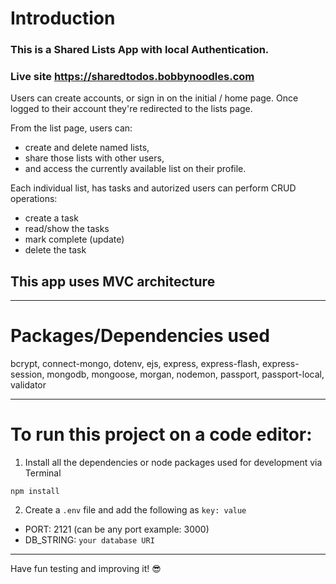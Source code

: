 # Introduction

### This is a Shared Lists App with local Authentication.

### Live site https://sharedtodos.bobbynoodles.com

Users can create accounts, or sign in on the initial / home page.
Once logged to their account they're redirected to the lists page.

From the list page, users can:

- create and delete named lists,
- share those lists with other users,
- and access the currently available list on their profile.

Each individual list, has tasks and autorized users can perform CRUD operations:

- create a task
- read/show the tasks
- mark complete (update)
- delete the task

<h2>This app uses MVC architecture </h2>

---

# Packages/Dependencies used

bcrypt, connect-mongo, dotenv, ejs, express, express-flash, express-session, mongodb, mongoose, morgan, nodemon, passport, passport-local, validator

---

# To run this project on a code editor:

1. Install all the dependencies or node packages used for development via Terminal

`npm install`

2. Create a `.env` file and add the following as `key: value`

- PORT: 2121 (can be any port example: 3000)
- DB_STRING: `your database URI`

---

Have fun testing and improving it! 😎
